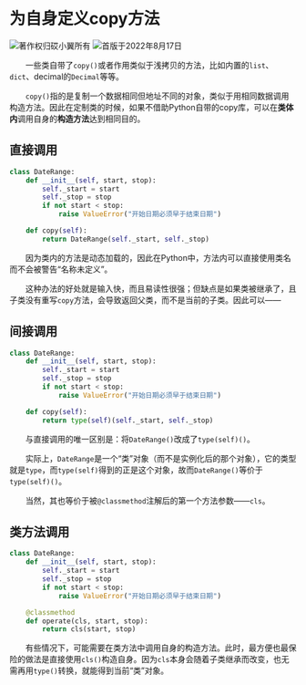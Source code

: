 # 为自身定义copy方法

![著作权归砹小翼所有](https://img.shields.io/badge/Copyright-砹小翼-blue.svg) ![首版于2022年8月17日](https://img.shields.io/badge/Release-2022.08.17-purple.svg)

　　一些类自带了`copy()`或者作用类似于浅拷贝的方法，比如内置的`list`、`dict`、decimal的`Decimal`等等。

　　`copy()`指的是复制一个数据相同但地址不同的对象，类似于用相同数据调用构造方法。因此在定制类的时候，如果不借助Python自带的copy库，可以在**类体内**调用自身的**构造方法**达到相同目的。

## 直接调用

```python
class DateRange:
    def __init__(self, start, stop):
        self._start = start
        self._stop = stop
        if not start < stop:
            raise ValueError("开始日期必须早于结束日期")

    def copy(self):
        return DateRange(self._start, self._stop)
```

　　因为类内的方法是动态加载的，因此在Python中，方法内可以直接使用类名而不会被警告“名称未定义”。

　　这种办法的好处就是输入快，而且易读性很强；但缺点是如果类被继承了，且子类没有重写`copy`方法，会导致返回父类，而不是当前的子类。因此可以——

## 间接调用

```python
class DateRange:
    def __init__(self, start, stop):
        self._start = start
        self._stop = stop
        if not start < stop:
            raise ValueError("开始日期必须早于结束日期")

    def copy(self):
        return type(self)(self._start, self._stop)
```

　　与直接调用的唯一区别是：将`DateRange()`改成了`type(self)()`。

　　实际上，`DateRange`是一个“类”对象（而不是实例化后的那个对象），它的类型就是`type`，而`type(self)`得到的正是这个对象，故而`DateRange()`等价于`type(self)()`。

　　当然，其也等价于被`@classmethod`注解后的第一个方法参数——`cls`。

## 类方法调用

```python
class DateRange:
    def __init__(self, start, stop):
        self._start = start
        self._stop = stop
        if not start < stop:
            raise ValueError("开始日期必须早于结束日期")

    @classmethod
    def operate(cls, start, stop):
        return cls(start, stop)
```

　　有些情况下，可能需要在类方法中调用自身的构造方法。此时，最方便也最保险的做法是直接使用`cls()`构造自身。因为`cls`本身会随着子类继承而改变，也无需再用`type()`转换，就能得到当前“类”对象。
